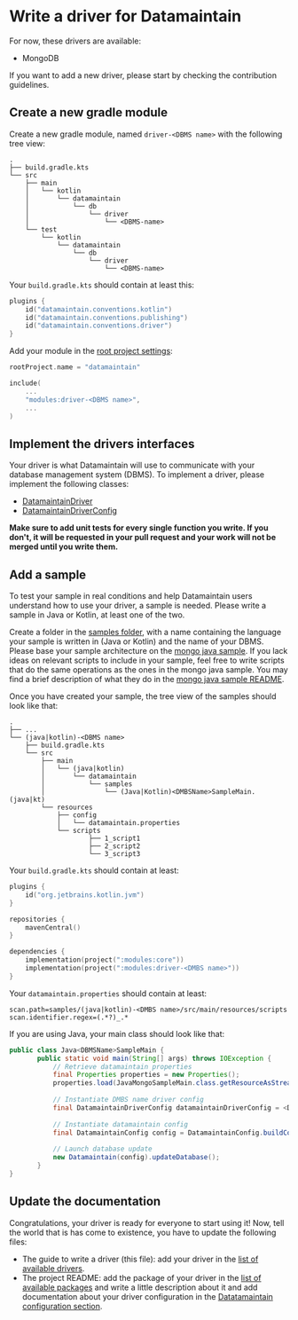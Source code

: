 # Write a driver for Datamaintain

For now, these drivers are available:
* MongoDB

If you want to add a new driver, please start by checking the contribution guidelines.

## Create a new gradle module
Create a new gradle module, named ```driver-<DBMS name>``` with the following tree view:
```
.
├── build.gradle.kts
└── src
    ├── main
    │   └── kotlin
    │       └── datamaintain
    │           └── db
    │               └── driver
    │                   └── <DBMS-name>
    └── test
        └── kotlin
            └── datamaintain
                └── db
                    └── driver
                        └── <DBMS-name>
```

Your ```build.gradle.kts``` should contain at least this:

```kotlin
plugins {
    id("datamaintain.conventions.kotlin")
    id("datamaintain.conventions.publishing")
    id("datamaintain.conventions.driver")
}
```
Add your module in the [root project settings](../settings.gradle.kts):
```kotlin
rootProject.name = "datamaintain"

include(
    ...
    "modules:driver-<DBMS name>",
    ...
)
```

## Implement the drivers interfaces

Your driver is what Datamaintain will use to communicate with your database management system (DBMS). To implement a driver, please implement the following classes:
* [DatamaintainDriver](../modules/core/src/main/kotlin/datamaintain/core/db/driver/DatamaintainDriver.kt)
* [DatamaintainDriverConfig](../modules/core/src/main/kotlin/datamaintain/core/db/driver/DatamaintainDriverConfig.kt)

**Make sure to add unit tests for every single function you write. If you don't, it will be requested in your pull request and your work will not be merged until you write them.**

## Add a sample

To test your sample in real conditions and help Datamaintain users understand how to use your driver, a sample is needed. 
Please write a sample in Java or Kotlin, at least one of the two. 

Create a folder in the [samples folder](../samples), with a name containing the language your sample is written in (Java or Kotlin)
 and the name of your DBMS. Please base your sample architecture on the [mongo java sample](../samples/java-mongo). 
If you lack ideas on relevant scripts to include in your sample, feel free to write scripts that do the same 
operations as the ones in the mongo java sample. You may find a brief description of what they do in 
the [mongo java sample README](../samples/java-mongo/README.md).

Once you have created your sample, the tree view of the samples should look like that:

```
.
├── ...
└── (java|kotlin)-<DBMS name>
    ├── build.gradle.kts
    └── src
        ├── main
        │   └── (java|kotlin)
        │       └── datamaintain
        │           └── samples
        │               └── (Java|Kotlin)<DMBSName>SampleMain.(java|kt)
        └── resources
            ├── config
            │   └── datamaintain.properties
            └── scripts    
                    ├── 1_script1
                    ├── 2_script2
                    └── 3_script3
```

Your ```build.gradle.kts``` should contain at least:

```kotlin
plugins {
    id("org.jetbrains.kotlin.jvm")
}

repositories {
    mavenCentral()
}

dependencies {
    implementation(project(":modules:core"))
    implementation(project(":modules:driver-<DMBS name>"))
}
```

Your ```datamaintain.properties``` should contain at least:

```
scan.path=samples/(java|kotlin)-<DMBS name>/src/main/resources/scripts
scan.identifier.regex=(.*?)_.*
```

If you are using Java, your main class should look like that:

```java
public class Java<DBMSName>SampleMain {
       public static void main(String[] args) throws IOException {
           // Retrieve datamaintain properties
           final Properties properties = new Properties();
           properties.load(JavaMongoSampleMain.class.getResourceAsStream("/config/datamaintain.properties"));
   
           // Instantiate DMBS name driver config
           final DatamaintainDriverConfig datamaintainDriverConfig = <DBMSName>DriverConfig.buildConfig(properties);
   
           // Instantiate datamaintain config
           final DatamaintainConfig config = DatamaintainConfig.buildConfig(datamaintainDriverConfig, properties);
   
           // Launch database update
           new Datamaintain(config).updateDatabase();
       }
}
```
## Update the documentation

Congratulations, your driver is ready for everyone to start using it! Now, tell the world that is has come to existence,
you have to update the following files:

- The guide to write a driver (this file): add your driver in the 
  [list of available drivers](how-to-write-a-driver.md#write-a-driver-for-datamaintain).
- The project README: add the package of your driver in the 
  [list of available packages](./as-dependency.md#available-packages) and write a little description about it and add 
  documentation about your driver configuration in the 
  [Datatamaintain configuration section](../README.md#datamaintain-configuration).
